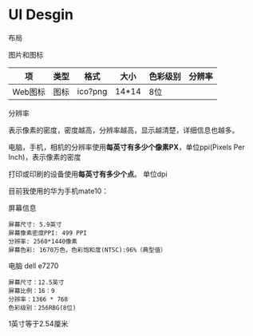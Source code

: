 # UI Desgin


布局

图片和图标

|项|类型|格式|大小|色彩级别|分辨率|
|-|-|-|-|-|-|
|Web图标|图标|ico?png|14*14|8位||



分辨率

表示像素的密度，密度越高，分辨率越高，显示越清楚，详细信息也越多。

电脑，手机，相机的分辨率使用**每英寸有多少个像素PX**，单位ppi(Pixels Per Inch)，表示像素的密度

打印或印刷的设备使用**每英寸有多少个点**。 单位dpi

目前我使用的华为手机mate10：

屏幕信息
```
屏幕尺寸: 5.9英寸
屏幕像素密度PPI: 499 PPI
分辨率: 2560*1440像素
屏幕色彩: 1670万色，色彩饱和度(NTSC):96%（典型值）
```

电脑 dell e7270
```
屏幕尺寸：12.5英寸
屏幕比例：16：9
分辨率：1366 * 768
色彩级别：256RBG(8位)
```

1英寸等于2.54厘米
